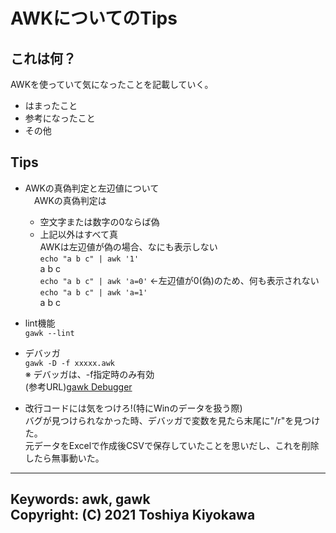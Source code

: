 # AWKについてのTips  

## これは何？  
AWKを使っていて気になったことを記載していく。  
- はまったこと  
- 参考になったこと  
- その他  

## Tips
- AWKの真偽判定と左辺値について  
　AWKの真偽判定は  
    - 空文字または数字の0ならば偽  
    - 上記以外はすべて真  
  AWKは左辺値が偽の場合、なにも表示しない  
    `echo "a b c" | awk '1'`  
    a b c  
    `echo "a b c" | awk 'a=0'` ←左辺値が0(偽)のため、何も表示されない  
    `echo "a b c" | awk 'a=1'`  
    a b c  

- lint機能  
    `gawk --lint`
- デバッガ  
    `gawk -D -f xxxxx.awk`  
    ※ デバッガは、-f指定時のみ有効  
(参考URL)[gawk Debugger](http://nethackwiki.com/wiki/User:Paxed/HowTo_setup_dgamelaunch)  
- 改行コードには気をつけろ!(特にWinのデータを扱う際)  
    バグが見つけられなかった時、デバッガで変数を見たら末尾に"/r"を見つけた。  
    元データをExcelで作成後CSVで保存していたことを思いだし、これを削除したら無事動いた。
    
---  
Keywords: awk, gawk  
Copyright: (C) 2021 Toshiya Kiyokawa  
---  
